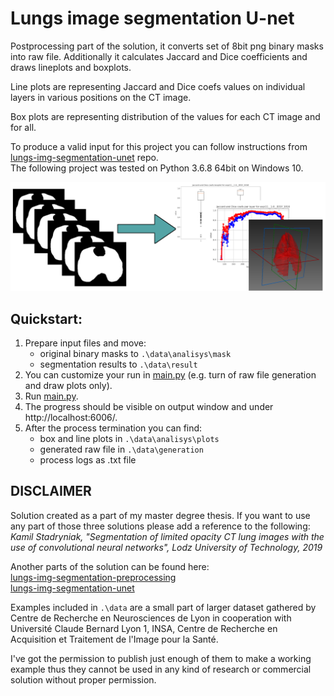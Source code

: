 # Lungs image segmentation U-net
Postprocessing part of the solution, it converts set of 8bit png binary masks into raw file. Additionally it calculates Jaccard and Dice coefficients and draws lineplots and boxplots.

Line plots are representing Jaccard and Dice coefs values on individual layers in various positions on the CT image.

Box plots are representing distribution of the values for each CT image and for all.

To produce a valid input for this project you can follow instructions from [lungs-img-segmentation-unet](https://github.com/Stadzior/lungs-img-segmentation-unet) repo.<br />
The following project was tested on Python 3.6.8 64bit on Windows 10.

![title image](lungs-img-segmentation-postprocessing.png)

## Quickstart:
1. Prepare input files and move:
    - original binary masks to `.\data\analisys\mask`
    - segmentation results to `.\data\result`
2. You can customize your run in [main.py](main.py) (e.g. turn of raw file generation and draw plots only).
3. Run [main.py](main.py).
4. The progress should be visible on output window and under http://localhost:6006/.
5. After the process termination you can find:
    - box and line plots in `.\data\analisys\plots`
    - generated raw file in `.\data\generation`
    - process logs as .txt file    

## DISCLAIMER
Solution created as a part of my master degree thesis. If you want to use any part of those three solutions please add a reference to the following:<br />
<i>Kamil Stadryniak, "Segmentation of limited opacity CT lung images with the use of convolutional neural networks", Lodz University of Technology, 2019</i><br />

Another parts of the solution can be found here:<br />
[lungs-img-segmentation-preprocessing](https://github.com/Stadzior/lungs-img-segmentation-preprocessing)<br />
[lungs-img-segmentation-unet](https://github.com/Stadzior/lungs-img-segmentation-unet)

Examples included in `.\data` are a small part of larger dataset gathered by Centre de Recherche en Neurosciences de Lyon in cooperation with Université Claude Bernard Lyon 1, INSA, Centre de Recherche en Acquisition et Traitement de l'Image pour la Santé.

I've got the permission to publish just enough of them to make a working example thus they cannot be used in any kind of research or commercial solution without proper permission.